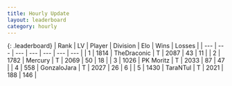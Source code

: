 ```yaml
---
title: Hourly Update
layout: leaderboard
category: hourly
---
```


{: .leaderboard}
| Rank | LV | Player | Division | Elo | Wins | Losses |
| --- | --- | --- | --- | --- | --- | --- |
| <span data-change="0">1</span> | 1814 | <span title="ID: 544310">TheDraconic</span> | T | <span data-change="-3">2087</span> | <span data-change="1">43</span> | <span data-change="1">11</span> |
| <span data-change="0">2</span> | 1782 | <span title="ID: 692745">Mercury</span> | T | <span data-change="3">2069</span> | <span data-change="2">50</span> | <span data-change="1">18</span> |
| <span data-change="0">3</span> | 1026 | <span title="ID: 427478">PK Moritz</span> | T | <span data-change="0">2033</span> | <span data-change="0">87</span> | <span data-change="0">47</span> |
| <span data-change="0">4</span> | 558 | <span title="ID: 650626">GonzaloJara</span> | T | <span data-change="0">2027</span> | <span data-change="0">26</span> | <span data-change="0">6</span> |
| <span data-change="0">5</span> | 1430 | <span title="ID: 285323">TaraNTul</span> | T | <span data-change="0">2021</span> | <span data-change="0">188</span> | <span data-change="0">146</span> |